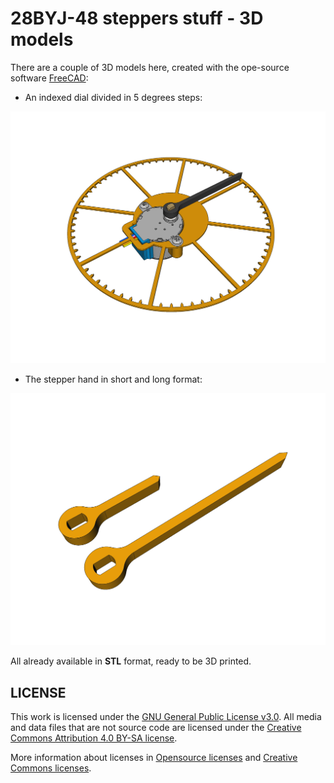 # 28BYJ-48 steppers stuff - 3D models

There are a couple of 3D models here, created with the ope-source software [FreeCAD](https://freecad.org):

* An indexed dial divided in 5 degrees steps:

![Degrees Dial](degrees-dial.png)

* The stepper hand in short and long format:

![Hands](hands.png)

All already available in **STL** format, ready to be 3D printed.

## LICENSE

This work is licensed under the [GNU General Public License v3.0](LICENSE-GPLV30). All media and data files that are not source code are licensed under the [Creative Commons Attribution 4.0 BY-SA license](LICENSE-CCBYSA40).

More information about licenses in [Opensource licenses](https://opensource.org/licenses/) and [Creative Commons licenses](https://creativecommons.org/licenses/).